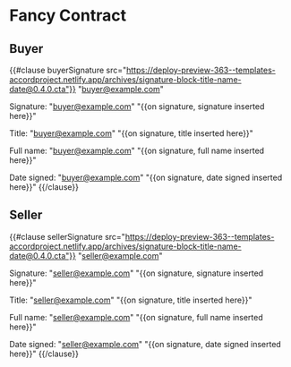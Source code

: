 Fancy Contract
====

Buyer
----

{{#clause buyerSignature src="https://deploy-preview-363--templates-accordproject.netlify.app/archives/signature-block-title-name-date@0.4.0.cta"}}
"buyer@example.com"

Signature: "buyer@example.com" "{{on signature, signature inserted here}}"

Title: "buyer@example.com" "{{on signature, title inserted here}}"

Full name: "buyer@example.com" "{{on signature, full name inserted here}}"

Date signed: "buyer@example.com" "{{on signature, date signed inserted here}}"
{{/clause}}

Seller
----

{{#clause sellerSignature src="https://deploy-preview-363--templates-accordproject.netlify.app/archives/signature-block-title-name-date@0.4.0.cta"}}
"seller@example.com"

Signature: "seller@example.com" "{{on signature, signature inserted here}}"

Title: "seller@example.com" "{{on signature, title inserted here}}"

Full name: "seller@example.com" "{{on signature, full name inserted here}}"

Date signed: "seller@example.com" "{{on signature, date signed inserted here}}"
{{/clause}}
